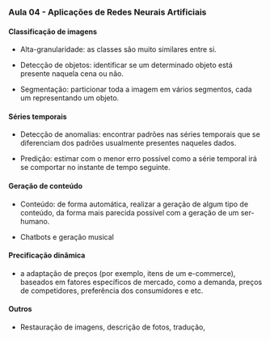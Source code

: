 ### Aula 04 - Aplicações de Redes Neurais Artificiais

#### Classificação de imagens  

* Alta-granularidade: as classes são muito similares entre si.

* Detecção de objetos: identificar se um determinado objeto está presente naquela cena ou não.

* Segmentação: particionar toda a imagem em vários segmentos, cada um representando um objeto.

#### Séries temporais

* Detecção de anomalias: encontrar padrões nas séries temporais que se diferenciam dos padrões usualmente presentes naqueles dados.

* Predição: estimar com o menor erro possível como a série temporal irá se comportar no instante de tempo seguinte.

#### Geração de conteúdo

*  Conteúdo: de forma automática, realizar a geração de algum tipo de conteúdo, da forma mais parecida possível com a geração de um ser-humano.

* Chatbots e geração musical

#### Precificação dinâmica

* a adaptação de preços (por exemplo, itens de um e-commerce), baseados em fatores específicos de mercado, como a demanda, preços de competidores,
preferência dos consumidores e etc.

#### Outros

* Restauração de imagens, descrição de fotos, tradução, 
